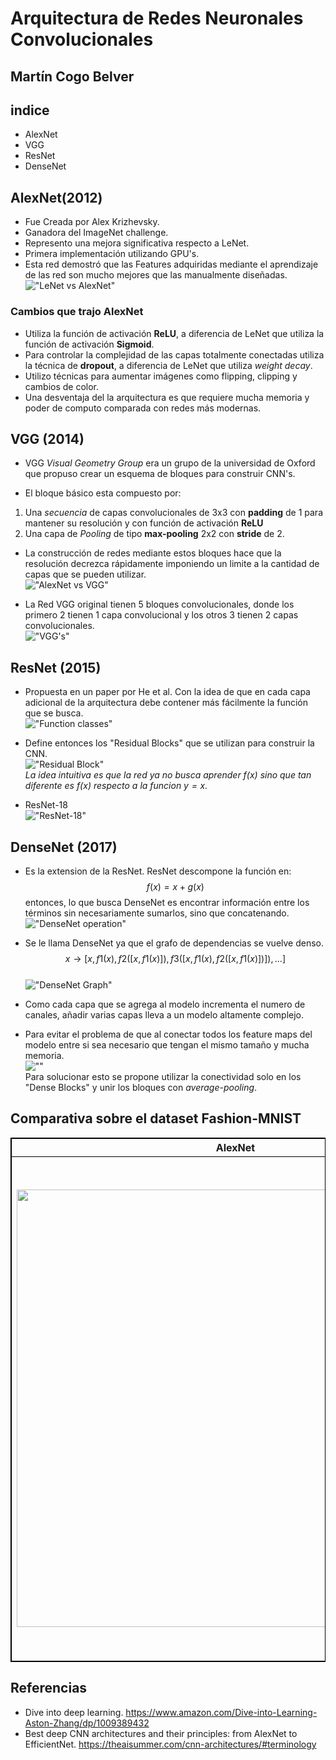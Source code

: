 # Arquitectura de Redes Neuronales Convolucionales

## Martín Cogo Belver

## indice

- AlexNet
- VGG
- ResNet
- DenseNet

<style>
img {
  margin: auto;
  max-width: 100%;
  height: auto;
}
table, th, td {
  border: 1px solid black;
}
</style>

## AlexNet(2012)

- Fue Creada por Alex Krizhevsky.
- Ganadora del ImageNet challenge.
- Represento una mejora significativa respecto a LeNet.
- Primera implementación utilizando GPU's.
- Esta red demostró que las Features adquiridas mediante el aprendizaje de las red son mucho mejores que las manualmente diseñadas.  
!["LeNet vs AlexNet"](./Img/AlexNet.png)  

### Cambios que trajo AlexNet

- Utiliza la función de activación **ReLU**, a diferencia de LeNet que utiliza la función de activación **Sigmoid**.
- Para controlar la complejidad de las capas totalmente conectadas utiliza la técnica de **dropout**, a diferencia de LeNet que utiliza *weight decay*.
- Utilizo técnicas para aumentar imágenes como flipping, clipping y cambios de color.
- Una desventaja del la arquitectura es que requiere mucha memoria y poder de computo comparada con redes más modernas.  

## VGG (2014)

- VGG *Visual Geometry Group* era un grupo de la universidad de Oxford que propuso crear un esquema de bloques para construir CNN's.

- El bloque básico esta compuesto por:

1. Una *secuencia* de capas convolucionales de 3x3 con **padding** de 1 para mantener su resolución y con función de activación **ReLU**
2. Una capa de *Pooling* de tipo **max-pooling** 2x2 con **stride** de 2.

- La construcción de redes mediante estos bloques hace que la resolución decrezca rápidamente imponiendo un limite a la cantidad de capas que se pueden utilizar.  
!["AlexNet vs VGG"](./Img/VGG-Block.png)  

- La Red VGG original tienen 5 bloques convolucionales, donde los primero 2 tienen 1 capa convolucional y los otros 3 tienen 2 capas convolucionales.  
!["VGG's"](./Img/VGG.png)  

## ResNet (2015)

- Propuesta en un paper por He et al. Con la idea de que en cada capa adicional de la arquitectura debe contener más fácilmente la función que se busca.  
!["Function classes"](./Img/FunctionClasses.png)  

- Define entonces los "Residual Blocks" que se utilizan para construir la CNN.  
!["Residual Block"](./Img/ResNet-Blocks.png)  
*La idea intuitiva es que la red ya no busca aprender $f(x)$ sino que tan diferente es $f(x)$ respecto a la funcion $y = x$.*

- ResNet-18  
!["ResNet-18"](./Img/ResNet-18.png)  

## DenseNet (2017)

- Es la extension de la ResNet. ResNet descompone la función en:$$f(x)= x + g(x)$$
entonces, lo que busca DenseNet es encontrar información entre los términos sin necesariamente sumarlos, sino que concatenando.  
!["DenseNet operation"](./Img/DenseNetOperation.png)  

- Se le llama DenseNet ya que el grafo de dependencias se vuelve denso. $$x → [x, f1 (x), f2 ( [x, f1 (x)]) , f3 ([x, f1 (x) , f2 ([x, f1 (x)])]) , . . .]$$   
!["DenseNet Graph"](./Img/DenseNet-Graph.png)  

- Como cada capa que se agrega al modelo incrementa el numero de canales, añadir varias capas lleva a un modelo altamente complejo.

- Para evitar el problema de que al conectar todos los feature maps del modelo entre si sea necesario que tengan el mismo tamaño y mucha memoria.  
![""](./Img/DenseNet.png)  
Para solucionar esto se propone utilizar la conectividad solo en los "Dense Blocks" y unir los bloques con *average-pooling*.

## Comparativa sobre el dataset Fashion-MNIST

<table>
    <tr>
        <th>AlexNet</th>
        <th>VGG</th>
        <th>ResNet</th>
        <th>DenseNet</th>
    </tr>
    <tr>
        <td><img width="700" src="./Img/AlexNetPerformance.png"></td>
        <td><img width="800" src="./Img/VGGPerformance.png"></td>
        <td><img width="700" src="./Img/ResNetPerformance.png"></td>
        <td><img width="700" src="./Img/DenseNetPerformance.png"></td>
    </tr>
</table>

## Referencias

- Dive into deep learning. https://www.amazon.com/Dive-into-Learning-Aston-Zhang/dp/1009389432
- Best deep CNN architectures and their principles: from AlexNet to EfficientNet. https://theaisummer.com/cnn-architectures/#terminology
